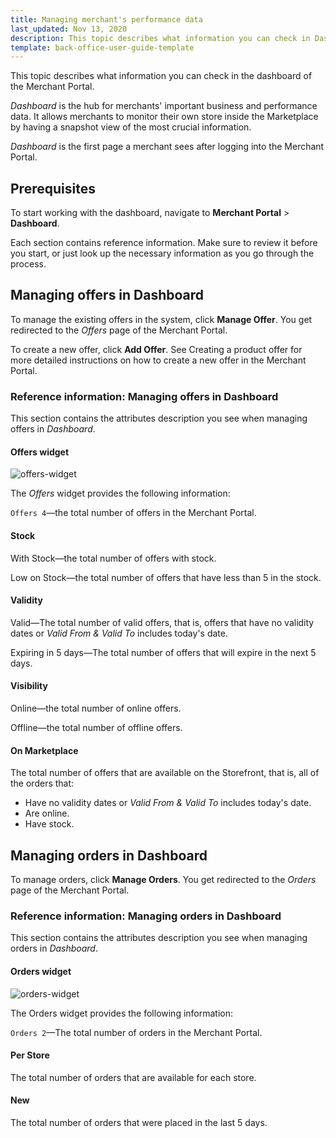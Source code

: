 ```yaml
---
title: Managing merchant's performance data
last_updated: Nov 13, 2020
description: This topic describes what information you can check in Dashboard of the Merchant Portal.
template: back-office-user-guide-template
---
```


This topic describes what information you can check in the dashboard of the Merchant Portal.

*Dashboard*  is the hub for merchants' important business and performance data. It allows merchants to monitor their own store inside the Marketplace by having a snapshot view of the most crucial information.

*Dashboard*  is the first page a merchant sees after logging into the Merchant Portal.

## Prerequisites

To start working with the dashboard, navigate to **Merchant Portal** > **Dashboard**.

Each section contains reference information. Make sure to review it before you start, or just look up the necessary information as you go through the process.


## Managing offers in Dashboard

To manage the existing offers in the system, click **Manage Offer**. You get redirected to the *Offers* page of the Merchant Portal. <!-- add a link when available -->

To create a new offer, click **Add Offer**. See Creating a product offer <!-- add a link when available --> for more detailed instructions on how to create a new offer in the Merchant Portal.

### Reference information: Managing offers in Dashboard

This section contains the attributes description you see when managing offers in *Dashboard*.

#### Offers widget

![offers-widget](https://spryker.s3.eu-central-1.amazonaws.com/docs/User+Guides/merchant+portal+user+guides/dashboard+reference+information/offers-widget.png)

The *Offers* widget provides the following information:

`Offers 4`—the total number of offers in the Merchant Portal.

#### Stock

With Stock—the total number of offers with stock.

Low on Stock—the total number of offers that have less than 5 in the stock.

#### Validity

Valid—The total number of valid offers, that is,  offers that have no validity dates or *Valid From & Valid To* includes today's date.

Expiring in 5 days—The total number of offers that will expire in the next 5 days.

#### Visibility

Online—the total number of online offers.

Offline—the total number of offline offers.

#### On Marketplace

The total number of offers that are available on the Storefront, that is,  all of the orders that:

* Have no validity dates or *Valid From & Valid To* includes today's date.
* Are online.
* Have stock.

## Managing orders in Dashboard

To manage orders, click **Manage Orders**. You get redirected to the *Orders* page of the Merchant Portal.<!-- add a link when available -->


### Reference information: Managing orders in Dashboard

This section contains the attributes description you see when managing orders in *Dashboard*.

#### Orders widget

![orders-widget](https://spryker.s3.eu-central-1.amazonaws.com/docs/User+Guides/merchant+portal+user+guides/dashboard+reference+information/orders-widget.png)

The Orders widget provides the following information:

`Orders 2`—The total number of orders in the Merchant Portal.

#### Per Store

The total number of orders that are available for each store.

#### New
The total number of orders that were placed in the last 5 days.
